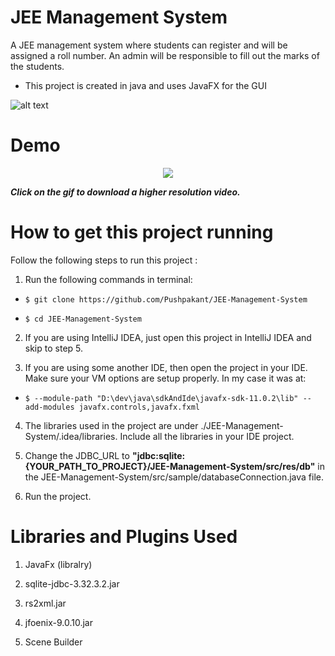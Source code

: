 # JEE Management System

A JEE management system where students can register and will be assigned a roll number. An admin will be responsible to fill out the marks of the students.

- This project is created in java and uses JavaFX for the GUI

![alt text](https://github.com/Pushpakant/JEE-Management-System/blob/master/preview.png?raw=true)

# Demo
<p align="center">
  <a href="https://github.com/Pushpakant/JEE-Management-System/blob/master/demo.mp4?raw=true"><img src="https://github.com/Pushpakant/JEE-Management-System/blob/master/demo.gif?raw=true"></a>
</p>

_**Click on the gif to download a higher resolution video.**_

# How to get this project running

Follow the following steps to run this project :

1.  Run the following commands in terminal:

  - `$ git clone https://github.com/Pushpakant/JEE-Management-System`

  - `$ cd JEE-Management-System`

2.  If you are using IntelliJ IDEA, just open this project in IntelliJ IDEA and skip to step 5.

3.  If you are using some another IDE, then open the project in your IDE. Make sure your VM options are setup properly. In my case it was at:
  - `$ --module-path "D:\dev\java\sdkAndIde\javafx-sdk-11.0.2\lib" --add-modules javafx.controls,javafx.fxml`

4.  The libraries used in the project are under ./JEE-Management-System/.idea/libraries. Include all the libraries in your IDE project.

5.  Change the JDBC_URL to **"jdbc:sqlite:{YOUR_PATH_TO_PROJECT}/JEE-Management-System/src/res/db"** in the JEE-Management-System/src/sample/databaseConnection.java file.

6.  Run the project.

# Libraries and Plugins Used

1.  JavaFx (libralry)

2.  sqlite-jdbc-3.32.3.2.jar

3.  rs2xml.jar

4.  jfoenix-9.0.10.jar

5.  Scene Builder
